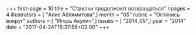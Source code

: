 +++
first-page = 10
title = "Стрелки продолжают возвращаться"
npages = 4
illustrators = [ "Алие Аблямитова",]
month = "05"
rubric = "Оглянись вокруг"
authors = [ "Игорь Акулич",]
issues = [ "2014_05",]
year = "2014"
date = "2017-04-24T15:37:58+03:00"
+++
